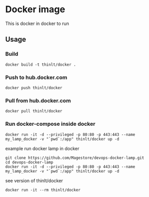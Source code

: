 # Docker image

This is docker in docker to run

## Usage

### Build

```
docker build -t thinlt/docker .
```

### Push to hub.docker.com

```
docker push thinlt/docker
```

### Pull from hub.docker.com

```
docker pull thinlt/docker
```

### Run docker-compose inside docker

```
docker run -it -d --privileged -p 80:80 -p 443:443 --name my_lamp_docker -v "`pwd`:/app" thinlt/docker up -d
```

example run docker lamp in docker

```
git clone https://github.com/Magestore/devops-docker-lamp.git
cd devops-docker-lamp
docker run -it -d --privileged -p 80:80 -p 443:443 --name my_lamp_docker -v "`pwd`:/app" thinlt/docker up -d
```

see version of thinlt/docker

```
docker run -it --rm thinlt/docker
```
